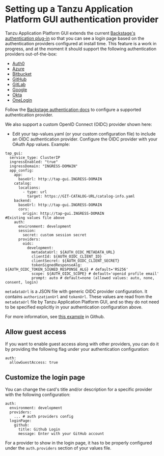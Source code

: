 # Setting up a Tanzu Application Platform GUI authentication provider

Tanzu Application Platform GUI extends the current [Backstage's authentication plug-in](https://backstage.io/docs/auth/) so that you can see a login page based on the authentication providers configured at install time. This feature is a work in progress, and at the moment it should support the following authentication providers out-of-the-box:

- [Auth0](https://backstage.io/docs/auth/auth0/provider)
- [Azure](https://backstage.io/docs/auth/microsoft/provider)
- [Bitbucket](https://backstage.io/docs/auth/bitbucket/provider)
- [GitHub](https://backstage.io/docs/auth/github/provider)
- [GitLab](https://backstage.io/docs/auth/gitlab/provider)
- [Google](https://backstage.io/docs/auth/google/provider)
- [Okta](https://backstage.io/docs/auth/okta/provider)
- [OneLogin](https://backstage.io/docs/auth/onelogin/provider)

Follow the [Backstage authentication docs](https://backstage.io/docs/auth/) to configure a supported authentication provider.

We also support a custom OpenID Connect (OIDC) provider shown here:

- Edit your tap-values.yaml (or your custom configuration file) to include an OIDC authentication provider. Configure the OIDC provider with your OAuth App values. Example:

```
tap_gui:
  service_type: ClusterIP
  ingressEnabled: "true"
  ingressDomain: "INGRESS-DOMAIN"
  app_config:
    app:
      baseUrl: http://tap-gui.INGRESS-DOMAIN
    catalog:
      locations:
        - type: url
          target: https://GIT-CATALOG-URL/catalog-info.yaml
    backend:
      baseUrl: http://tap-gui.INGRESS-DOMAIN
      cors:
        origin: http://tap-gui.INGRESS-DOMAIN
#Existing values file above
    auth:
      environment: development
      session:
        secret: custom session secret
      providers:
        oidc:
          development:
            metadataUrl: ${AUTH_OIDC_METADATA_URL}
            clientId: ${AUTH_OIDC_CLIENT_ID}
            clientSecret: ${AUTH_OIDC_CLIENT_SECRET}
            tokenSignedResponseAlg: ${AUTH_OIDC_TOKEN_SIGNED_RESPONSE_ALG} # default='RS256'
            scope: ${AUTH_OIDC_SCOPE} # default='openid profile email'
            prompt: auto # default=none (allowed values: auto, none, consent, login)
```

  `metadataUrl` is a JSON file with generic OIDC provider configuration. It contains `authorizationUrl` and `tokenUrl`.
  These values are read from the `metadataUrl` file by Tanzu Application Platform GUI,
  and so they do not need to be specified explicitly in your authentication configuration above.

  For more information, see [this example](https://github.com/backstage/backstage/blob/e4ab91cf571277c636e3e112cd82069cdd6fca1f/app-config.yaml#L333-L347) in Github.

## <a id='allow-guest-access'></a>Allow guest access

If you want to enable guest access along with other providers, you can do it by providing the following flag under your authentication configuration:

  ```
  auth:
    allowGuestAccess: true
  ```

## <a id='customize-login'></a>Customize the login page

You can change the card's title and/or description for a specific provider with the following configuration:

  ```
  auth:
    environment: development
    providers:
      ... # auth providers config
    loginPage:
      github:
        title: Github Login
        message: Enter with your GitHub account
  ```

For a provider to show in the login page, it has to be properly configured under the `auth.providers` section of your values file.
